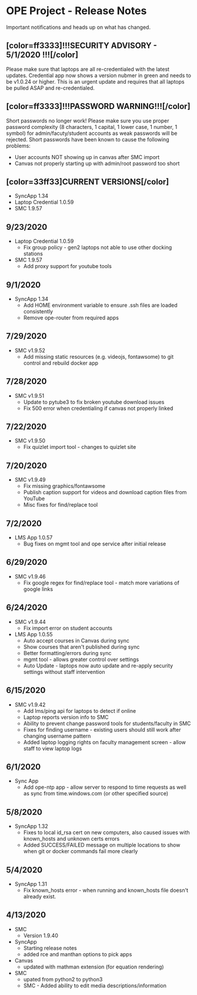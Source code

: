 
# OPE Project - Release Notes
Important notifications and heads up on what has changed.

## [color=ff3333]!!!SECURITY ADVISORY - 5/1/2020 !!![/color]
Please make sure that laptops are all re-credentialed with the latest updates. Credential app now shows a version nubmer in green and needs to be v1.0.24 or higher. This is an urgent update and requires that all laptops be pulled ASAP and re-credentialed.

## [color=ff3333]!!!PASSWORD WARNING!!![/color]
Short passwords no longer work! Please make sure you use proper password complexity (8 characters, 1 capital, 1 lower case, 1 number, 1 symbol) for admin/facuty/student accounts as weak passwords will be rejected. Short passwords have been known to cause the following problems:
- User accounts NOT showing up in canvas after SMC import
- Canvas not properly starting up with admin/root password too short

## [color=33ff33]CURRENT VERSIONS[/color]
- SyncApp 1.34
- Laptop Credential 1.0.59
- SMC 1.9.57

## 9/23/2020
- Laptop Credential 1.0.59
  * Fix group policy - gen2 laptops not able to use other docking stations
- SMC 1.9.57
  * Add proxy support for youtube tools

## 9/1/2020
- SyncApp 1.34
  * Add HOME environment variable to ensure .ssh files are loaded consistently
  * Remove ope-router from required apps

## 7/29/2020
- SMC v1.9.52
  * Add missing static resources (e.g. videojs, fontawsome) to git control and rebuild docker app

## 7/28/2020
- SMC v1.9.51
  * Update to pytube3 to fix broken youtube download issues
  * Fix 500 error when credentialing if canvas not properly linked

## 7/22/2020
- SMC v1.9.50
  * Fix quizlet import tool - changes to quizlet site

## 7/20/2020
- SMC v1.9.49
  * Fix missing graphics/fontawsome
  * Publish caption support for videos and download caption files from YouTube
  * Misc fixes for find/replace tool

## 7/2/2020
- LMS App 1.0.57
  * Bug fixes on mgmt tool and ope service after initial release

## 6/29/2020
- SMC v1.9.46
  * Fix google regex for find/replace tool - match more variations of google links

## 6/24/2020
- SMC v1.9.44
  * Fix import error on student accounts
- LMS App 1.0.55
  * Auto accept courses in Canvas during sync
  * Show courses that aren't published during sync
  * Better formatting/errors during sync
  * mgmt tool - allows greater control over settings
  * Auto Update - laptops now auto update and re-apply security settings without staff intervention

## 6/15/2020
- SMC v1.9.42
  * Add lms/ping api for laptops to detect if online
  * Laptop reports version info to SMC
  * Ability to prevent change password tools for students/faculty in SMC
  * Fixes for finding username - existing users should still work after changing username pattern
  * Added laptop logging rights on faculty management screen - allow staff to view laptop logs



## 6/1/2020
- Sync App
  * Add ope-ntp app - allow server to respond to time requests as well as sync from time.windows.com (or other specified source)

## 5/8/2020
- SyncApp 1.32
  * Fixes to local id_rsa cert on new computers, also caused issues with known_hosts and unknown certs errors
  * Added SUCCESS/FAILED message on multiple locations to show when git or docker commands fail more clearly

## 5/4/2020
- SyncApp 1.31
  * Fix known_hosts error - when running and known_hosts file doesn't already exist.


## 4/13/2020
- SMC 
  * Version 1.9.40
- SyncApp
  * Starting release notes
  * added rce and manthan options to pick apps
- Canvas
  * updated with mathman extension (for equation rendering)
- SMC
  * upated from python2 to python3
  * SMC - Added ability to edit media descriptions/information


